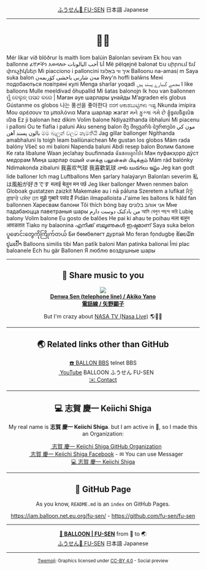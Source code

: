<p align="center">
  <a href="https://balloon.asia/">ふうせん🎈 FU-SEN</a> 日本語 Japanese
</p>

___

<h1 align="center">🎈😍</h1>

<!--
Don't have your language?
I would love to reach out to more people,
so I welcome issues and pull requests. 👍

The order is Japanese Katakana Aiueo. (日本語 カタカナ アイウエオ順)
語=ゴ=word
-->

<!-- アイスランド語           -->Mér líkar við blöðrur
<!-- アイルランド語           -->Is maith liom balúin
<!-- アゼルバイジャン語       -->Balonları sevirəm
<!-- アフリカーンス語         -->Ek hou van ballonne
<!-- アムハラ語               -->ፊኛዎችን እወዳለሁ
<!-- アラビア語               -->أنا أحب البالونات
<!-- アルバニア語             -->Më pëlqejnë balonat
<!-- アルメニア語             -->Ես սիրում եմ փուչիկներ
<!-- イタリア語               -->Mi piacciono i palloncini
<!-- イディッシュ語           -->איך ווי באַלונז
<!-- イボ語                   -->Balloonu na-amasị m
<!-- インドネシア語           -->Saya suka balon
<!-- ウイグル語               -->مەن شارنى ياخشى كۆرىمەن
<!-- ウェールズ語             -->Rwy'n hoffi balŵns
<!-- ウクライナ語             -->Мені подобаються повітряні кулі
<!-- ウズベク語               -->Menga sharlar yoqadi
<!-- ウルドゥ語               -->مجھے گببارے پسند ہیں
<!-- エイ語                   -->I like balloons
<!-- エストニア語             -->Mulle meeldivad õhupallid
<!-- エスベラント語           -->Mi ŝatas balonojn
<!-- オランダ語               -->Ik hou van ballonnen
<!-- オリヤ語                 -->ମୁଁ ବେଲୁନ୍ ପସନ୍ଦ କରେ |
<!-- カザフ語                 -->Маған әуе шарлары ұнайды
<!-- カタルーニャ語           -->M’agraden els globus
<!-- ガリシア語               -->Gústanme os globos
<!-- カンコク語               -->나는 풍선을 좋아한다
<!-- カンナダ語               -->ನನಗೆ ಆಕಾಶಬುಟ್ಟಿಗಳು ಇಷ್ಟ
<!-- キニヤルワンダ語         -->Nkunda imipira
<!-- ギリシャ語               -->Μου αρέσουν τα μπαλόνια
<!-- キルギス語               -->Мага шарлар жагат
<!-- グジャラト語             -->મને ફુગ્ગા ગમે છે
<!-- クメール語               -->ខ្ញុំចូលចិត្តប៉េងប៉ោង 
<!-- クルド語                 -->Ez ji balonan hez dikim
<!-- クロアチア語             -->Volim balone
<!-- コーサ語                 -->Ndiyazithanda iibhaluni
<!-- コルシカ語               -->Mi piacenu i palloni
<!-- サモア語                 -->Ou te fiafia i paluni
<!-- シャワ語                 -->Aku seneng balon
<!-- ジョージア語・グルジア語 -->მე მიყვარს ბურთები
<!-- ショナ語                    Ndinoda mabharuni -->
<!-- シンド語                 -->مون کي بالون پسند آهن 
<!-- シンハラ語               -->මම බැලූන් වලට කැමතියි
<!-- スウェーデン語           -->Jag gillar ballonger
<!-- ズールー語               -->Ngithanda amabhaluni
<!-- スコットランド ゲール語  -->Is toigh leam bailiùnaichean
<!-- スペイン語               -->Me gustan los globos
<!-- スロバキア語             -->Mám rada balóny
<!-- スロベニア語             -->Všeč so mi baloni
<!-- スワヒリ語               -->Napenda baluni
<!-- スンダ語                 -->Abdi resep balon
<!-- セブアノ語                  Gusto nako mga lobo -->
<!-- セルビア語               -->Волим балоне
<!-- ソト語                   -->Ke rata libalune
<!-- ソマリ語                 -->Waan jeclahay buufinnada
<!-- タイ語                   -->ฉันชอบลูกโป่ง
<!-- タガログ語                  Gusto ko ng lobo -->
<!-- タジク語                 -->Ман пуфакҳоро дӯст медорам
<!-- タタール語               -->Миңа шарлар ошый
<!-- タミル語                 -->எனக்கு பலூன்கள் பிடிக்கும்
<!-- チェコ語                 -->Mám rád balónky
<!-- チェワ語                 -->Ndimakonda zibaluni
<!-- チュウゴク語 簡体        -->我喜欢气球
<!-- チュウゴク語 繁体        -->我喜歡氣球
<!-- テルグ語                 -->నాకు బుడగలు ఇష్టం 
<!-- デンマーク語             -->Jeg kan godt lide balloner
<!-- ドイツ語                 -->Ich mag Luftballons
<!-- トルクメン語             -->Men şarlary halaýaryn
<!-- トルコ語                 -->Balonları severim
<!-- ニホン語                 -->私は風船が好きです
<!-- ネパール語               -->मलाई बेलुन मन पर्छ
<!-- ノルウェー語             -->Jeg liker ballonger
<!-- ハイチ語                 -->Mwen renmen balon
<!-- ハウサ語                    Ina son balan-balan -->
<!-- バシュト語                  زه بډل غواړم -->
<!-- ハスク語                 -->Globoak gustatzen zaizkit
<!-- ハワイ語                 -->Makemake au i nā pāluna
<!-- ハンガリー語             -->Szeretem a lufikat
<!-- パンジャブ語             -->ਮੈਨੂੰ ਗੁਬਾਰੇ ਪਸੰਦ ਹਨ
<!-- ヒンディー語             -->मुझे गुब्बारे पसंद हैं
<!-- フィンランド語           -->Pidän ilmapalloista
<!-- フランス語               -->J'aime les ballons
<!-- フリジア語               -->Ik hâld fan ballonnen
<!-- ブルガリア語             -->Харесвам балони
<!-- ベトナム語               -->Tôi thích bóng bay
<!-- ヘブライ語               -->אני אוהב בלונים
<!-- ベラルーシ語             -->Мне падабаюцца паветраныя шары
<!-- ペルシャ語               -->من بادکنک دوست دارم
<!-- ベンガル語               -->আমি বেলুন পছন্দ করি 
<!-- ポーランド語             -->Lubię balony
<!-- ボスニア語               -->Volim balone
<!-- ポルトガル語             -->Eu gosto de balões
<!-- マオリ語                 -->He pai ki ahau te poihau
<!-- マケドニア語                Сакам балони -->
<!-- マラーティー語           -->मला बलून आवडतात
<!-- マラガシ語               -->Tiako ny balaonina
<!-- マラヤーラム語           -->എനിക്ക് ബലൂണുകൾ ഇഷ്ടമാണ്
<!-- マルタ語                    Inħobb il-blalen tal-arja -->
<!-- マレー語                 -->Saya suka belon
<!-- ミャンマー語             -->ပူဖောင်းတွေကိုကြိုက်တယ်
<!-- モンゴル語               -->Би бөмбөлөгт дуртай
<!-- モン語                      Kuv nyiam zais zais -->
<!-- ヨルバ語                 -->Mo feran fọndugbẹ
<!-- ラオ語                   -->ຂ້ອຍມັກປູມເປົ້າ
<!-- ラテン語                 -->Balloons similis tibi
<!-- ラトビア語               -->Man patīk baloni
<!-- リトアニア語             -->Man patinka balionai
<!-- ルーマニア語             -->Îmi plac baloanele
<!-- ルクセンブルグ語         -->Ech hu gär Ballonen
<!-- ロシア語                 -->Я люблю воздушные шары

___

<h2 align="center">🎵 Share music to you</h2>

<p align="center">
  <a href="https://www.youtube.com/watch?v=c4kZ40AHN7I">
    <img src="http://img.youtube.com/vi/c4kZ40AHN7I/0.jpg"><br>
    <strong>Denwa Sen (telephone line) / Akiko Yano</strong><br>
    <strong>電話線 / 矢野顕子</strong></a>
</p>

<p align="center">
  But I'm crazy about <a href="https://www.nasa.gov/nasalive">NASA TV (Nasa Live)</a> 🌎🚀😆
</p>

___

<h2 align="center">🌏 Related links other than GitHub</h2>

<p align="center">
  <a href="https://www.telnetbbsguide.com/bbs/ballon-bbs/">☎️ BALLON BBS</a> telnet BBS<br>
  <a href="https://www.youtube.com/channel/UCQiHxKF-_ggto59lym0ztoQ"><img height="16" width="16" src="https://cdn.jsdelivr.net/npm/simple-icons@v4/icons/youtube.svg"> YouTube</a> BALLOON ふうせん FU-SEN<br>
  <a href="https://docs.google.com/forms/d/e/1FAIpQLSdGMDzLteyeJCsxE6EwGmLngkPAqPCb4dGhljXhRWnh3Ksk1g/viewform?usp=sf_link">✉️ Contact</a><br>
</p>

___

<h2 align="center">💻 志賀 慶一 Keiichi Shiga</h2>

<p align="center">
  My real name is <strong>志賀 慶一 Keiichi Shiga</strong>.
  but I am active in 🎈, so I made this an Organization:
</p>

<p align="center">
  <a href="https://github.com/keiichi"><img height="16" width="16" src="https://cdn.jsdelivr.net/npm/simple-icons@v4/icons/github.svg"> 志賀 慶一 Keiichi Shiga GitHub Organization</a><br>
  <a href="https://www.facebook.com/keiichishiga"><img height="16" width="16" src="https://cdn.jsdelivr.net/npm/simple-icons@v4/icons/facebook.svg"> 志賀 慶一 Keiichi Shiga Facebook</a> - ✉ You can use Messager<br>
  <a href="https://keiichi-shiga.ovh/">💻 志賀 慶一 Keiichi Shiga</a><br>
</p>

___

<h2 align="center">🐙 GitHub Page</h2>

<p align="center">
  As you know, <code>README.md</code> is an <code>index</code> on GitHub Pages.
</p>

<p align="center">
<a href="https://iam.balloon.net.eu.org/fu-sen/">https://iam.balloon.net.eu.org/fu-sen/</a> - 
<a href="https://github.com/fu-sen/fu-sen">https://github.com/fu-sen/fu-sen</a>
</p>

___

<p align="center">
  <a href="https://github.com/fu-sen"><strong>🎈 BALLOON | FU-SEN</strong></a> from 🗾 to 🌏<br>
  <a href="https://balloon.asia/">ふうせん🎈 FU-SEN</a> 日本語 Japanese<br>
</p>

___

<p align=center>
  <small>
    <a href="https://twemoji.twitter.com/">Twemoji</a>: Graphics licensed under <a href="https://creativecommons.org/licenses/by/4.0/">CC-BY 4.0</a> - Social preview
  </small>
</p>
